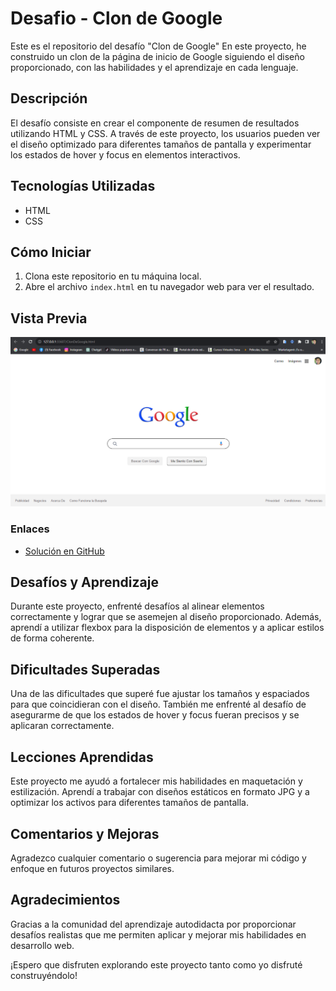 # Desafio - Clon de Google

Este es el repositorio del desafío "Clon de Google"  En este proyecto, he construido un clon de la página de inicio de Google siguiendo el diseño proporcionado, con las habilidades y el aprendizaje en cada lenguaje.

## Descripción

El desafío consiste en crear el componente de resumen de resultados utilizando HTML y CSS. A través de este proyecto, los usuarios pueden ver el diseño optimizado para diferentes tamaños de pantalla y experimentar los estados de hover y focus en elementos interactivos.

## Tecnologías Utilizadas

- HTML
- CSS

## Cómo Iniciar

1. Clona este repositorio en tu máquina local.
2. Abre el archivo `index.html` en tu navegador web para ver el resultado.

## Vista Previa

![Vista previa del diseño](./Clon-Google.png)

### Enlaces

- [Solución en GitHub](https://cristianaguilar-dev.github.io/Clon-Google-Pagina-Inicio/)

## Desafíos y Aprendizaje

Durante este proyecto, enfrenté desafíos al alinear elementos correctamente y lograr que se asemejen al diseño proporcionado. Además, aprendí a utilizar flexbox para la disposición de elementos y a aplicar estilos de forma coherente.

## Dificultades Superadas

Una de las dificultades que superé fue ajustar los tamaños y espaciados para que coincidieran con el diseño. También me enfrenté al desafío de asegurarme de que los estados de hover y focus fueran precisos y se aplicaran correctamente.

## Lecciones Aprendidas

Este proyecto me ayudó a fortalecer mis habilidades en maquetación y estilización. Aprendí a trabajar con diseños estáticos en formato JPG y a optimizar los activos para diferentes tamaños de pantalla.

## Comentarios y Mejoras

Agradezco cualquier comentario o sugerencia para mejorar mi código y enfoque en futuros proyectos similares.

## Agradecimientos

Gracias a la comunidad del aprendizaje autodidacta por proporcionar desafíos realistas que me permiten aplicar y mejorar mis habilidades en desarrollo web.

¡Espero que disfruten explorando este proyecto tanto como yo disfruté construyéndolo!
